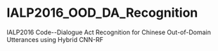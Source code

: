 # IALP2016_OOD_DA_Recognition
IALP2016 Code--Dialogue Act Recognition for Chinese Out-of-Domain Utterances using Hybrid CNN-RF
